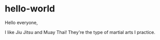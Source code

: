 # hello-world

Hello everyone,

I like Jiu Jitsu and Muay Thai!
They're the type of martial arts I practice.
